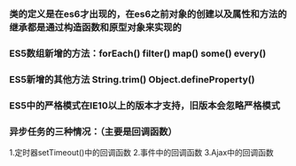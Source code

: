 ### 类的定义是在es6才出现的，在es6之前对象的创建以及属性和方法的继承都是通过构造函数和原型对象来实现的

### ES5数组新增的方法：forEach()  filter()  map()  some()  every()

### ES5新增的其他方法  String.trim()  Object.defineProperty()

### ES5中的严格模式在IE10以上的版本才支持，旧版本会忽略严格模式

### 异步任务的三种情况：（主要是回调函数）
1.定时器setTimeout()中的回调函数
2.事件中的回调函数
3.Ajax中的回调函数
